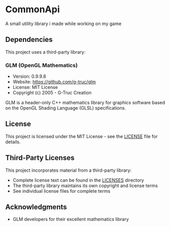 # CommonApi
A small utility library i made while working on my game

## Dependencies
This project uses a third-party library:

### GLM (OpenGL Mathematics)
- Version: 0.9.9.8
- Website: https://github.com/g-truc/glm
- License: MIT License
- Copyright (c) 2005 - G-Truc Creation

GLM is a header-only C++ mathematics library for graphics software based on the OpenGL Shading Language (GLSL) specifications.

## License
This project is licensed under the MIT License - see the [LICENSE](LICENSE) file for details.

## Third-Party Licenses
This project incorporates material from a third-party library:
- Complete license text can be found in the [LICENSES](LICENSES/) directory
- The third-party library maintains its own copyright and license terms
- See individual license files for complete terms

## Acknowledgments
- GLM developers for their excellent mathematics library
